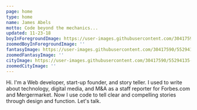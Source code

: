 ```yaml
---
page: home
type: home
name: James Abels
motto: Code beyond the mechanics...
updated: 11-23-18
boyInForegroundImage: https://user-images.githubusercontent.com/30417590/55294127-2c1c5980-53cc-11e9-9848-5295cd05a9cc.png
zoomedBoyInForegroundImage: ''
fantasyImage: https://user-images.githubusercontent.com/30417590/55294130-33436780-53cc-11e9-93cc-f61572bca6ef.png
zoomedFantasyImage: ''
cityImage: https://user-images.githubusercontent.com/30417590/55294135-3c343900-53cc-11e9-8f9c-e66499ccd920.png
zoomedCityImage: ''
---
```


Hi. I'm a Web developer, start-up founder, and story teller. I used to write about technology, digital media, and M&A 
as a staff reporter for Forbes.com and Mergermarket. Now I use code to tell clear and compelling stories through design and
function. Let's talk.
